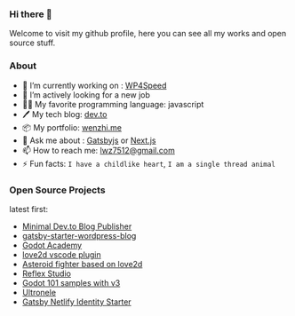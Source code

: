 ### Hi there 👋

Welcome to visit my github profile, here you can see all my works and open source stuff.

### About

- 🔭 I’m currently working on : [WP4Speed](https://www.wp4speed.com)
- 👯 I’m actively looking for a new job
- 👨‍💻 My favorite programming language: javascript
- 🖊️ My tech blog: [dev.to](https://dev.to/lwz7512)
- 📦 My portfolio: [wenzhi.me](http://wenzhi.netlify.app/)
- 💬 Ask me about : [Gatsbyjs](https://www.gatsbyjs.com/) or [Next.js](https://nextjs.org/)
- 📫 How to reach me: lwz7512@gmail.com
- ⚡ Fun facts: `I have a childlike heart`, `I am a single thread animal`

### Open Source Projects

latest first:

- [Minimal Dev.to Blog Publisher](https://github.com/lwz7512/dev_to_blog)
- [gatsby-starter-wordpress-blog](https://github.com/lwz7512/gatsby-starter-wordpress-blog)
- [Godot Academy](https://github.com/lwz7512/godot-academy)
- [love2d vscode plugin](https://github.com/lwz7512/love2d-made-easy)
- [Asteroid fighter based on love2d](https://github.com/lwz7512/love2d-asteroid-fighter)
- [Reflex Studio](https://github.com/lwz7512/reflex-studio)
- [Godot 101 samples with v3](https://github.com/lwz7512/godot-101-rcl)
- [Ultronele](https://github.com/lwz7512/ultronele)
- [Gatsby Netlify Identity Starter](https://github.com/lwz7512/gatsby-netlify-identity-starter)
